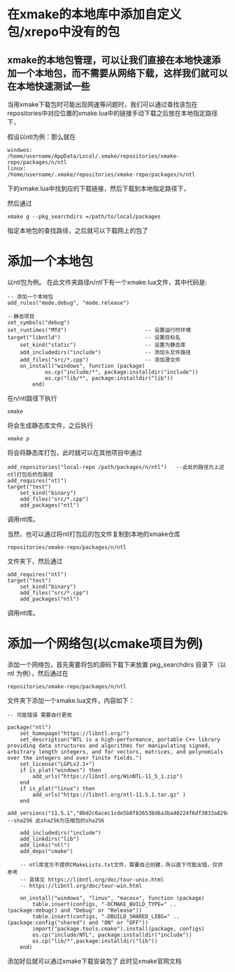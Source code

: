 # 在xmake的本地库中添加自定义包/xrepo中没有的包

## xmake的本地包管理，可以让我们直接在本地快速添加一个本地包，而不需要从网络下载，这样我们就可以在本地快速测试一些
当用xmake下载包时可能出现网速等问题时，我们可以通过查找该包在repositories中对应位置的xmake.lua中的链接手动下载之后放在本地指定路径下，
    
假设以ntl为例：那么就在 
    
    windwos: 
    /home/username/AppData/Local/.xmake/repositories/xmake-repo/packages/n/ntl
    linux:  
    /home/username/.xmake/repositories/xmake-repo/packages/n/ntl
    
下的xmake.lua中找到应的下载链接，然后下载到本地指定路径下，

然后通过 

    xmake g --pkg_searchdirs =/path/to/local/packages 
    
指定本地包的查找路径，之后就可以下载网上的包了
    
# 添加一个本地包

以ntl包为例。
在此文件夹路径n/ntl下有一个xmake.lua文件，其中代码是:

    -- 添加一个本地包
    add_rules("mode.debug", "mode.release")

    --静态项目
    set_symbols("debug")
    set_runtimes("MTd")                         -- 设置运行时环境
    target("libntld")                           -- 设置目标名
        set_kind("static")                      -- 设置为静态库
        add_includedirs("include")              -- 添加头文件路径
        add_files("src/*.cpp")                  -- 添加源文件
        on_install("windows", function (package)
                os.cp("include/*", package:installdir("include"))
                os.cp("lib/*", package:installdir("lib"))
            end)
    
在n/ntl路径下执行 
    
    xmake 

将会生成静态库文件，之后执行

    xmake p 
    
将会将静态库打包，此时就可以在其他项目中通过
    
    add_repositories("local-repo /path/packages/n/ntl")   --此处的路径为上述ntl打包后的包路径
    add_requires("ntl")
    target("test")
        set_kind("binary")
        add_files("src/*.cpp")
        add_packages("ntl")

调用ntl库。

当然，也可以通过将ntl打包后的包文件复制到本地的xmake仓库
    
    repositories/xmake-repo/packages/n/ntl

文件夹下，然后通过

    add_requires("ntl")
    target("test")
        set_kind("binary")
        add_files("src/*.cpp")
        add_packages("ntl")

调用ntl库。

# 添加一个网络包(以cmake项目为例)
添加一个网络包，首先需要将包的源码下载下来放置 pkg_searchdirs 目录下（以 ntl 为例），然后通过在
    
    repositories/xmake-repo/packages/n/ntl

文件夹下添加一个xmake.lua文件，内容如下：

    -- 可能错误 需要自行更改

    package("ntl")
        set_homepage("https://libntl.org/")
        set_description("NTL is a high-performance, portable C++ library providing data structures and algorithms for manipulating signed, arbitrary length integers, and for vectors, matrices, and polynomials over the integers and over finite fields.")
        set_license("LGPLv2.1+")
        if is_plat("windows") then
            add_urls("https://libntl.org/WinNTL-11_5_1.zip")
        end 
        if is_plat("linux") then
            add_urls("https://libntl.org/ntl-11.5.1.tar.gz" )
        end
        add_versions("11.5.1","0bd2c6acec1cde5b0f826538d6a3ba48224f6df3033a829a79e06e11b5c5faa2")  --sha256 此sha256为压缩包的sha256
        
        add_includedirs("include")
        add_linkdirs("lib")
        add_links("ntl")
        add_deps("cmake")

        -- ntl库官方不提供CMakeLists.txt文件，需要自己创建，所以底下可能出错，仅供参考 
        -- 具体见 https://libntl.org/doc/tour-unix.html
        -- https://libntl.org/doc/tour-win.html

        on_install("windows", "linux", "macosx", function (package)
            table.insert(configs, "-DCMAKE_BUILD_TYPE=" .. (package:debug() and "Debug" or "Release"))
            table.insert(configs, "-DBUILD_SHARED_LIBS=" .. (package:config("shared") and "ON" or "OFF"))
            import("package.tools.cmake").install(package, configs)
            os.cp("include/NTL", package:installdir("include"))
            os.cp("lib/*",package:installdir("lib"))
        end)

添加好后就可以通过xmake下载安装包了
此时见xmake官网文档
